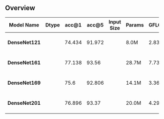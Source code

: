 ## Overview

| Model Name  | **Dtype** |**acc@1**    | **acc@5** |  **Input Size**  | **Params**   | **GFLOPS**  | **Memory**  | **Pre-trained Weights**    |
|   -------   | -------   |   -------   |   -----   |   ------------   |   ---------  |  ---------  |  --------   |   ----------------------   |
| **DenseNet121**         |           |   74.434    |   91.972  |                  |    8.0M      |    2.83     |             | [[TorchScript]](), [[ONNX]](), [[TFLite]]() |
| **DenseNet161**         |           |   77.138    |   93.56   |                  |   28.7M      |    7.73     |             | [[TorchScript]](), [[ONNX]](), [[TFLite]]() |
| **DenseNet169**         |           |   75.6      |   92.806  |                  |   14.1M      |    3.36     |             | [[TorchScript]](), [[ONNX]](), [[TFLite]]() |
| **DenseNet201**         |           |   76.896    |   93.37   |                  |   20.0M      |    4.29     |             | [[TorchScript]](), [[ONNX]](), [[TFLite]]() |
